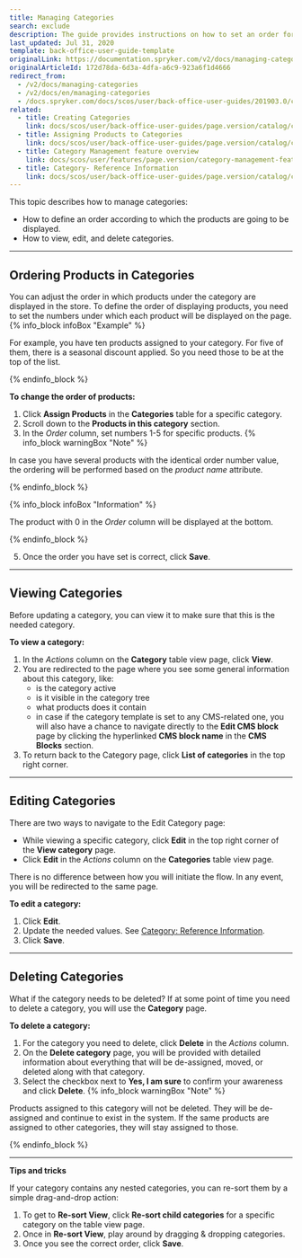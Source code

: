 ```yaml
---
title: Managing Categories
search: exclude
description: The guide provides instructions on how to set an order for products in categories, as well as view, update and delete categories.
last_updated: Jul 31, 2020
template: back-office-user-guide-template
originalLink: https://documentation.spryker.com/v2/docs/managing-categories
originalArticleId: 172d78da-6d3a-4dfa-a6c9-923a6f1d4666
redirect_from:
  - /v2/docs/managing-categories
  - /v2/docs/en/managing-categories
  - /docs.spryker.com/docs/scos/user/back-office-user-guides/201903.0/catalog/category/managing-categories.html
related:
  - title: Creating Categories
    link: docs/scos/user/back-office-user-guides/page.version/catalog/category/creating-categories.html
  - title: Assigning Products to Categories
    link: docs/scos/user/back-office-user-guides/page.version/catalog/category/assigning-products-to-categories.html
  - title: Category Management feature overview
    link: docs/scos/user/features/page.version/category-management-feature-overview.html
  - title: Category- Reference Information
    link: docs/scos/user/back-office-user-guides/page.version/catalog/category/references/category-reference-information.html
---
```


This topic describes how to manage categories:
* How to define an order according to which the products are going to be displayed.
* How to view, edit, and delete categories.
***

## Ordering Products in Categories

You can adjust the order in which products under the category are displayed in the store.
To define the order of displaying products, you need to set the numbers under which each product will be displayed on the page.
{% info_block infoBox "Example" %}

For example, you have ten products assigned to your category. For five of them, there is a seasonal discount applied. So you need those to be at the top of the list.

{% endinfo_block %}

**To change the order of products:**
1. Click **Assign Products** in the **Categories** table for a specific category.
2. Scroll down to the **Products in this category** section.
3. In the _Order_ column, set numbers 1-5 for specific products.
  {% info_block warningBox "Note" %}

  In case you have several products with the identical order number value, the ordering will be performed based on the _product name_ attribute.

  {% endinfo_block %}

  {% info_block infoBox "Information" %}

  The product with 0 in the _Order_ column will be displayed at the bottom.

  {% endinfo_block %}

5. Once the order you have set is correct, click **Save**.
***

## Viewing Categories

Before updating a category, you can view it to make sure that this is the needed category.

**To view a category:**
1. In the _Actions_ column on the **Category** table view page, click **View**.
2. You are redirected to the page where you see some general information about this category, like:
   * is the category active
   * is it visible in the category tree
   * what products does it contain
   * in case if the category template is set to any CMS-related one, you will also have a chance to navigate directly to the **Edit CMS block** page by clicking the hyperlinked **CMS block name** in the **CMS Blocks** section.
3. To return back to the Category page, click **List of categories** in the top right corner.
***

## Editing Categories

There are two ways to navigate to the Edit Category page:
* While viewing a specific category, click **Edit** in the top right corner of the **View category** page.
* Click **Edit** in the _Actions_ column on the **Categories** table view page.

There is no difference between how you will initiate the flow. In any event, you will be redirected to the same page.

**To edit a category:**
1. Click **Edit**.
2. Update the needed values. See [Category: Reference Information](/docs/scos/user/back-office-user-guides/{{page.version}}/catalog/category/references/category-reference-information.html).
3. Click **Save**.

***

## Deleting Categories

What if the category needs to be deleted?
If at some point of time you need to delete a category, you will use the **Category** page.

**To delete a category:**
1. For the category you need to delete, click **Delete** in the _Actions_ column.
2. On the **Delete category** page, you will be provided with detailed information about everything that will be de-assigned, moved, or deleted along with that category.
3. Select the checkbox next to **Yes, I am sure** to confirm your awareness and click **Delete**.
  {% info_block warningBox "Note" %}

  Products assigned to this category will not be deleted. They will be de-assigned and continue to exist in the system. If the same products are assigned to other categories, they will stay assigned to those.

  {% endinfo_block %}

***

**Tips and tricks**

If your category contains any nested categories, you can re-sort them by a simple drag-and-drop action:
1. To get to **Re-sort View**, click **Re-sort child categories** for a specific category on the table view page.
2. Once in **Re-sort View**, play around by dragging & dropping categories.
3. Once you see the correct order, click **Save**.
